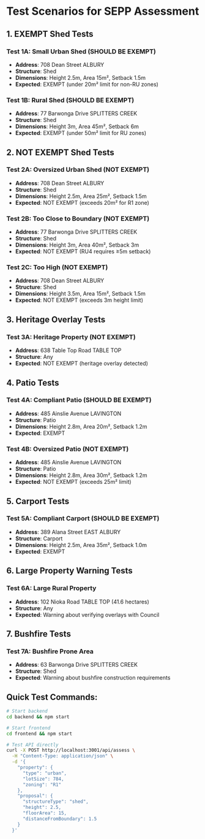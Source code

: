 # Test Scenarios for SEPP Assessment

## 1. EXEMPT Shed Tests

### Test 1A: Small Urban Shed (SHOULD BE EXEMPT)
- **Address**: 708 Dean Street ALBURY
- **Structure**: Shed
- **Dimensions**: Height 2.5m, Area 15m², Setback 1.5m
- **Expected**: EXEMPT (under 20m² limit for non-RU zones)

### Test 1B: Rural Shed (SHOULD BE EXEMPT)  
- **Address**: 77 Barwonga Drive SPLITTERS CREEK
- **Structure**: Shed
- **Dimensions**: Height 3m, Area 45m², Setback 6m
- **Expected**: EXEMPT (under 50m² limit for RU zones)

## 2. NOT EXEMPT Shed Tests

### Test 2A: Oversized Urban Shed (NOT EXEMPT)
- **Address**: 708 Dean Street ALBURY  
- **Structure**: Shed
- **Dimensions**: Height 2.5m, Area 25m², Setback 1.5m
- **Expected**: NOT EXEMPT (exceeds 20m² for R1 zone)

### Test 2B: Too Close to Boundary (NOT EXEMPT)
- **Address**: 77 Barwonga Drive SPLITTERS CREEK
- **Structure**: Shed  
- **Dimensions**: Height 3m, Area 40m², Setback 3m
- **Expected**: NOT EXEMPT (RU4 requires ≥5m setback)

### Test 2C: Too High (NOT EXEMPT)
- **Address**: 708 Dean Street ALBURY
- **Structure**: Shed
- **Dimensions**: Height 3.5m, Area 15m², Setback 1.5m  
- **Expected**: NOT EXEMPT (exceeds 3m height limit)

## 3. Heritage Overlay Tests

### Test 3A: Heritage Property (NOT EXEMPT)
- **Address**: 638 Table Top Road TABLE TOP
- **Structure**: Any
- **Expected**: NOT EXEMPT (heritage overlay detected)

## 4. Patio Tests

### Test 4A: Compliant Patio (SHOULD BE EXEMPT)
- **Address**: 485 Ainslie Avenue LAVINGTON
- **Structure**: Patio
- **Dimensions**: Height 2.8m, Area 20m², Setback 1.2m
- **Expected**: EXEMPT

### Test 4B: Oversized Patio (NOT EXEMPT)
- **Address**: 485 Ainslie Avenue LAVINGTON  
- **Structure**: Patio
- **Dimensions**: Height 2.8m, Area 30m², Setback 1.2m
- **Expected**: NOT EXEMPT (exceeds 25m² limit)

## 5. Carport Tests

### Test 5A: Compliant Carport (SHOULD BE EXEMPT)
- **Address**: 389 Alana Street EAST ALBURY
- **Structure**: Carport
- **Dimensions**: Height 2.5m, Area 35m², Setback 1.0m
- **Expected**: EXEMPT

## 6. Large Property Warning Tests

### Test 6A: Large Rural Property
- **Address**: 102 Nioka Road TABLE TOP (41.6 hectares)
- **Structure**: Any
- **Expected**: Warning about verifying overlays with Council

## 7. Bushfire Tests

### Test 7A: Bushfire Prone Area
- **Address**: 63 Barwonga Drive SPLITTERS CREEK
- **Structure**: Shed
- **Expected**: Warning about bushfire construction requirements

## Quick Test Commands:

```bash
# Start backend
cd backend && npm start

# Start frontend  
cd frontend && npm start

# Test API directly
curl -X POST http://localhost:3001/api/assess \
  -H "Content-Type: application/json" \
  -d '{
    "property": {
      "type": "urban",
      "lotSize": 784,
      "zoning": "R1"
    },
    "proposal": {
      "structureType": "shed",
      "height": 2.5,
      "floorArea": 15,
      "distanceFromBoundary": 1.5
    }
  }'
```